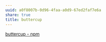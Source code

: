 ```yaml
---
uuid: a0f8007b-0d96-4faa-a0d9-67ed2faf7e6a
share: true
title: buttercup
---
```

[buttercup - npm](https://www.npmjs.com/package/buttercup)